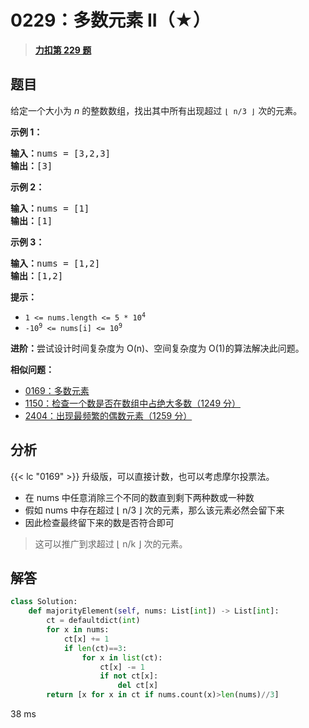 # 0229：多数元素 II（★）


> <u>**[力扣第 229 题](https://leetcode.cn/problems/majority-element-ii/)**</u>

## 题目

<p>给定一个大小为 <em>n </em>的整数数组，找出其中所有出现超过 <code>⌊ n/3 ⌋</code> 次的元素。</p>



<p><strong>示例 1：</strong></p>

<pre>
<strong>输入：</strong>nums = [3,2,3]
<strong>输出：</strong>[3]</pre>

<p><strong>示例 2：</strong></p>

<pre>
<strong>输入：</strong>nums = [1]
<strong>输出：</strong>[1]
</pre>

<p><strong>示例 3：</strong></p>

<pre>
<strong>输入：</strong>nums = [1,2]
<strong>输出：</strong>[1,2]</pre>



<p><strong>提示：</strong></p>

<ul>
<li><code>1 &lt;= nums.length &lt;= 5 * 10<sup>4</sup></code></li>
<li><code>-10<sup>9</sup> &lt;= nums[i] &lt;= 10<sup>9</sup></code></li>
</ul>



<p><strong>进阶：</strong>尝试设计时间复杂度为 O(n)、空间复杂度为 O(1)的算法解决此问题。</p>


**相似问题：**
- [0169：多数元素](/leetcode/0169)
- [1150：检查一个数是否在数组中占绝大多数（1249 分）](/leetcode/1150)
- [2404：出现最频繁的偶数元素（1259 分）](/leetcode/2404)


## 分析

{{< lc "0169" >}} 升级版，可以直接计数，也可以考虑摩尔投票法。
- 在 nums 中任意消除三个不同的数直到剩下两种数或一种数
- 假如 nums 中存在超过 ⌊ n/3 ⌋ 次的元素，那么该元素必然会留下来
- 因此检查最终留下来的数是否符合即可

> 这可以推广到求超过 ⌊ n/k ⌋ 次的元素。

## 解答

```python
class Solution:
    def majorityElement(self, nums: List[int]) -> List[int]:
        ct = defaultdict(int)
        for x in nums:
            ct[x] += 1
            if len(ct)==3:
                for x in list(ct):
                    ct[x] -= 1
                    if not ct[x]:
                        del ct[x]
        return [x for x in ct if nums.count(x)>len(nums)//3]
```
38 ms
